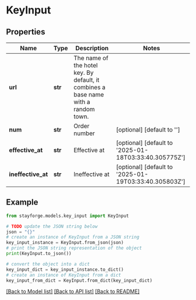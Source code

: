 # KeyInput


## Properties

Name | Type | Description | Notes
------------ | ------------- | ------------- | -------------
**url** | **str** | The name of the hotel key. By default, it combines a base name with a random town. | 
**num** | **str** | Order number | [optional] [default to '']
**effective_at** | **str** | Effective at | [optional] [default to '2025-01-18T03:33:40.305775Z']
**ineffective_at** | **str** | Ineffective at | [optional] [default to '2025-01-19T03:33:40.305803Z']

## Example

```python
from stayforge.models.key_input import KeyInput

# TODO update the JSON string below
json = "{}"
# create an instance of KeyInput from a JSON string
key_input_instance = KeyInput.from_json(json)
# print the JSON string representation of the object
print(KeyInput.to_json())

# convert the object into a dict
key_input_dict = key_input_instance.to_dict()
# create an instance of KeyInput from a dict
key_input_from_dict = KeyInput.from_dict(key_input_dict)
```
[[Back to Model list]](../README.md#documentation-for-models) [[Back to API list]](../README.md#documentation-for-api-endpoints) [[Back to README]](../README.md)


